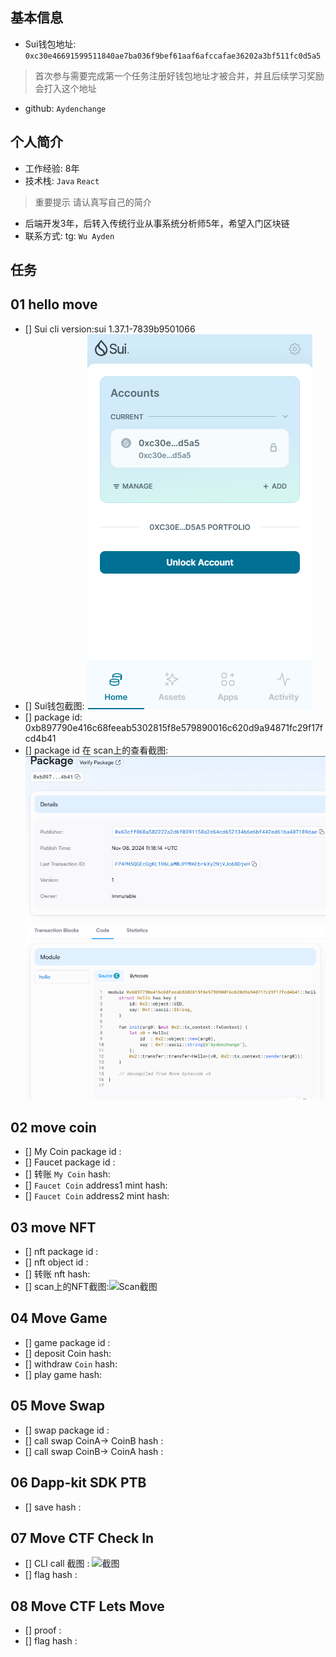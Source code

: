 ## 基本信息
- Sui钱包地址: `0xc30e46691599511840ae7ba036f9bef61aaf6afccafae36202a3bf511fc0d5a5`
> 首次参与需要完成第一个任务注册好钱包地址才被合并，并且后续学习奖励会打入这个地址
- github: `Aydenchange`

## 个人简介
- 工作经验: 8年
- 技术栈: `Java` `React`
> 重要提示 请认真写自己的简介
- 后端开发3年，后转入传统行业从事系统分析师5年，希望入门区块链
- 联系方式: tg: `Wu Ayden`

## 任务

##   01 hello move  
- [] Sui cli version:sui 1.37.1-7839b9501066
- [] Sui钱包截图: ![Sui钱包截图](./images/img.png)
- [] package id: 0xb897790e416c68feeab5302815f8e579890016c620d9a94871fc29f17fcd4b41
- [] package id 在 scan上的查看截图:![Scan截图](./images/img_1.png)

##   02 move coin
- [] My Coin package id : 
- [] Faucet package id : 
- [] 转账 `My Coin` hash:
- [] `Faucet Coin` address1 mint hash:
- [] `Faucet Coin` address2 mint hash:

##   03 move NFT
- [] nft package id :
- [] nft object id : 
- [] 转账 nft  hash:
- [] scan上的NFT截图:![Scan截图](./images/你的图片地址)

##   04 Move Game
- [] game package id :
- [] deposit Coin hash:
- [] withdraw `Coin` hash:
- [] play game hash:

##   05 Move Swap
- [] swap package id :
- [] call swap CoinA-> CoinB  hash :
- [] call swap CoinB-> CoinA  hash :

##   06 Dapp-kit SDK PTB
- [] save hash :

##   07 Move CTF Check In
- [] CLI call 截图 : ![截图](./images/你的图片地址)
- [] flag hash :

##   08 Move CTF Lets Move
- [] proof : 
- [] flag hash :
